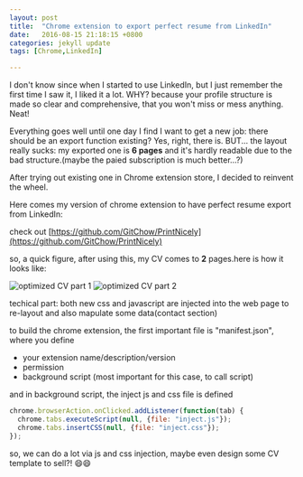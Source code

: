 ```yaml
---
layout: post
title:  "Chrome extension to export perfect resume from LinkedIn"
date:   2016-08-15 21:18:15 +0800
categories: jekyll update
tags: [Chrome,LinkedIn]

---
```


I don't know since when I started to use LinkedIn, but I just remember the first time I saw it, I liked it a lot.
WHY? because your profile structure is made so clear and comprehensive, that you won't miss or mess anything. Neat!

Everything goes well until one day I find I want to get a new job: there should be an export function existing?
Yes, right, there is. BUT... the layout really sucks: 
my exported one is **6 pages** and it's hardly readable due to the bad structure.(maybe the paied subscription is much better...?)

After trying out existing one in Chrome extension store, I decided to reinvent the wheel.

Here comes my version of chrome extension to have perfect resume export from LinkedIn:

check out [https://github.com/GitChow/PrintNicely](https://github.com/GitChow/PrintNicely)

so, a quick figure, after using this, my CV comes to **2** pages.here is how it looks like:

![optimized CV part 1](https://gitchow.github.io/images/linkedin_cv_chrome/optimizedResume_part1.png)
![optimized CV part 2](https://gitchow.github.io/images/linkedin_cv_chrome/optimizedResume_part2.png)

techical part: both new css and javascript are injected into the web page to re-layout and also mapulate some data(contact section)

to build the chrome extension, the first important file is "manifest.json", where you define

- your extension name/description/version
- permission
- background script (most important for this case, to call script)

and in background script, the inject js and css file is defined

```javascript
chrome.browserAction.onClicked.addListener(function(tab) {
  chrome.tabs.executeScript(null, {file: "inject.js"});
  chrome.tabs.insertCSS(null, {file: "inject.css"});
});
```

so, we can do a lot via js and css injection, maybe even design some CV template to sell?! :smile::smile:
